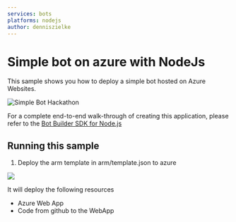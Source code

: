 ```yaml
---
services: bots
platforms: nodejs
author: denniszielke
---
```


# Simple bot on azure with NodeJs
This sample shows you how to deploy a simple bot hosted on Azure Websites. 

![Simple Bot Hackathon](./media/image1.png)

For a complete end-to-end walk-through of creating this application, please refer to the [Bot Builder SDK for Node.js](https://docs.microsoft.com/en-us/bot-framework/nodejs/bot-builder-nodejs-overview)

## Running this sample
1. Deploy the arm template in arm/template.json to azure

<a href="https://portal.azure.com/#create/Microsoft.Template/uri/https%3A%2F%2Fraw.githubusercontent.com%2Fdenniszielke%2Fhackbotsimple%2Fmaster%2Farm%2Ftemplate.json" target="_blank">
    <img src="http://azuredeploy.net/deploybutton.png"/>
</a>  

It will deploy the following resources
- Azure Web App
- Code from github to the WebApp

